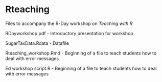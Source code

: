 # Rteaching
Files to accompany the R-Day workshop on *Teaching with R*

RDayworkshop.pdf - Introductory presentation for workshop

SugarTaxData.Rdata - Datafile

Rteaching_workshop.Rmd - Beginning of a file to teach students how to deal with error messages

Ed workshop script.R - Beginning of a file to teach students how to deal with error messages


